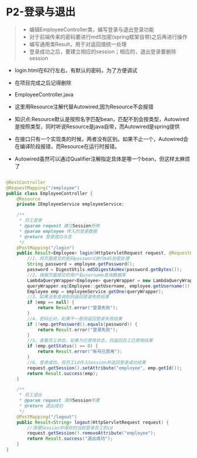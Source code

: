# P2-登录与退出

> * 编辑EmployeeController类，编写登录与退出登录功能
> * 对于前端传来的密码要进行md5加密(spring框架自带)之后再进行操作
> * 编写通用类Result，用于对返回值统一处理
> * 登录成功之后，要建立相应的session；相应的，退出登录要删除session

* login.html在62行左右，有默认的密码，为了方便调试
* 在项目完成之后记得删除

* EmployeeController.java
* 这里用Resource注解代替Autowired,因为Resource不会报错
* 知识点:Resource默认是按照名字匹配bean，匹配不到会按类型，Autowired是按照类型，同时听说Resource是java自带，而Autowired是spring提供
* 在接口只有一个实现类的时候，两者没有区别。如果不止一个，Autowired会在编译阶段报错，而Resource在运行时报错。
* Autowired虽然可以通过Qualifier注解指定具体是哪一个bean，但这样太麻烦了

```java

@RestController
@RequestMapping("/employee")
public class EmployeeController {
    @Resource
    private IEmployeeService employeeService;

    /**
     * 员工登录
     * @param request 建立Session所用
     * @param employee 传入的登录数据
     * @return 登录成功与否
     */
    @PostMapping("/login")
    public Result<Employee> login(HttpServletRequest request, @RequestBody Employee employee) {
        //1、将页面提交的密码password进行md5加密处理
        String password = employee.getPassword();
        password = DigestUtils.md5DigestAsHex(password.getBytes());
        //2、根据页面提交的用户名username查询数据库
        LambdaQueryWrapper<Employee> queryWrapper = new LambdaQueryWrapper<>();
        queryWrapper.eq(Employee::getUsername, employee.getUsername());
        Employee emp = employeeService.getOne(queryWrapper);
        //3、如果没有查询到则返回登录失败结果
        if (emp == null) {
            return Result.error("登录失败");
        }
        //4、密码比对，如果不一致则返回登录失败结果
        if (!emp.getPassword().equals(password)) {
            return Result.error("登录失败");
        }
        //5、查看员工状态，如果为已禁用状态，则返回员工已禁用结果
        if (emp.getStatus() == 0) {
            return Result.error("账号已禁用");
        }
        //6、登录成功，将员工id存入Session并返回登录成功结果
        request.getSession().setAttribute("employee", emp.getId());
        return Result.success(emp);
    }

    /**
     * 员工退出
     * @param request 清除Session所需
     * @return 退出成功
     */
    @PostMapping("/logout")
    public Result<String> logout(HttpServletRequest request) {
        //清理Session中保存的当前登录员工的id
        request.getSession().removeAttribute("employee");
        return Result.success("退出成功");
    }
}
```
